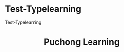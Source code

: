 # Test-Typelearning
Test-Typelearning

<header>
  <div class="container"></div>
    <div class="Logo">
      <h1>Puchong Learning<h1>
    </div>
</header>
